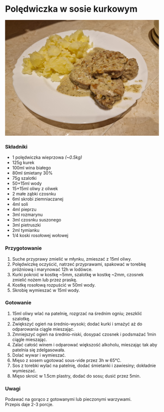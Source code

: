 # Polędwiczka w sosie kurkowym

![Zdjęcie dania](Poledwiczka_w_sosie_kurkowym.jpg)

### Składniki
- 1 polędwiczka wieprzowa *(~0.5kg)*
- 125g kurek
- 100ml wina białego
- 80ml śmietany 30%
- 75g szalotki
- 50+15ml wody
- 15+15ml oliwy z oliwek
- 2 małe ząbki czosnku
- 6ml skrobi ziemniaczanej
- 4ml soli
- 4ml pieprzu
- 3ml rozmarynu
- 3ml czosnku suszonego
- 3ml pietruszki
- 2ml tymianku
- 1/4 koski rosołowej wołowej

### Przygotowanie
1. Suche przyprawy zmielić w młynku, zmieszać z 15ml oliwy.
2. Polędwiczkę oczyścić, natrzeć przyprawami, spakować w torebkę próżniową i marynować 12h w lodówce.
3. Kurki pokroić w kostkę ~5mm, szalotkę w kostkę ~2mm, czosnek zmielić nożem lub przez praskę.
4. Kostkę rosołową rozpuścić w 50ml wody.
5. Skrobię wymieszać w 15ml wody.

### Gotowanie
1. 15ml oliwy wlać na patelnię, rozgrzać na średnim ogniu; zeszklić szalotkę.
2. Zwiększyć ogień na średnio-wysoki; dodać kurki i smażyć aż do odparowania ciągle mieszając.
3. Zmniejszyć ogień na średnio-niski, dosypać czosnek i podsmażać 1min ciągle mieszając.
4. Zalać całość winem i odparować większość alkoholu, mieszając tak aby patelnia się zdelgasowała.
5. Dolać wywar i wymieszać.
6. Mięso z sosem ugotować sous-vide przez 3h w 65°C.
7. Sos z torebki wylać na patelnię, dodać śmietanki i zawiesiny; dokładnie wymieszać.
8. Mięso skroić w 1.5cm plastry, dodać do sosu; dusić przez 5min.

### Uwagi
Podawać na gorąco z gotowanymi lub pieczonymi warzywami.\
Przepis daje 2-3 porcje.
